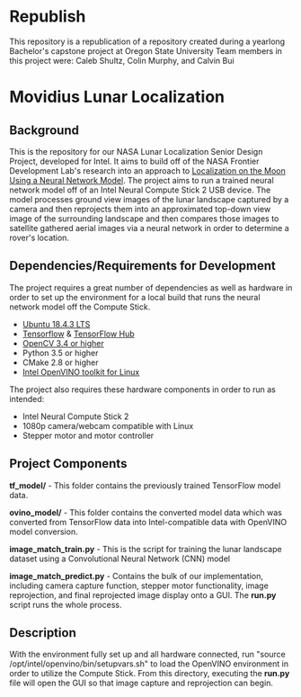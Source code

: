 # Republish
This repository is a republication of a repository created during a yearlong Bachelor's capstone project at Oregon State University
Team members in this project were: Caleb Shultz, Colin Murphy, and Calvin Bui

# Movidius Lunar Localization

## Background
This is the repository for our NASA Lunar Localization Senior Design Project, developed for Intel. It aims to build off of the NASA Frontier Development Lab's research into an approach to [Localization on the Moon Using a Neural Network Model](https://ieeexplore.ieee.org/document/8968124). The project aims to run a trained neural network model off of an Intel Neural Compute Stick 2 USB device. The model processes ground view images of the lunar landscape captured by a camera and then reprojects them into an approximated top-down view image of the surrounding landscape and then compares those images to satellite gathered aerial images via a neural network in order to determine a rover's location.

## Dependencies/Requirements for Development
The project requires a great number of dependencies as well as hardware in order to set up the environment for a local build that runs the neural network model off the Compute Stick.

- [Ubuntu 18.4.3 LTS](http://old-releases.ubuntu.com/releases/18.04.3/)
- [Tensorflow](https://www.tensorflow.org/install/pip) & [TensorFlow Hub](https://www.tensorflow.org/hub/installation)
- [OpenCV 3.4 or higher](https://pypi.org/project/opencv-python/)
- Python 3.5 or higher
- CMake 2.8 or higher
- [Intel OpenVINO toolkit for Linux](https://docs.openvinotoolkit.org/latest/_docs_install_guides_installing_openvino_linux.html#Install-Dependencies)

The project also requires these hardware components in order to run as intended:
- Intel Neural Compute Stick 2
- 1080p camera/webcam compatible with Linux
- Stepper motor and motor controller

## Project Components
**tf_model/** - This folder contains the previously trained TensorFlow model data.

**ovino_model/** - This folder contains the converted model data which was converted from TensorFlow data into Intel-compatible data with OpenVINO model conversion.

**image_match_train.py** - This is the script for training the lunar landscape dataset using a Convolutional Neural Network (CNN) model

**image_match_predict.py** - Contains the bulk of our implementation, including camera capture function, stepper motor functionality,  image reprojection, and final reprojected image display onto a GUI. The **run.py** script runs the whole process.

## Description
With the environment fully set up and all hardware connected, run "source /opt/intel/openvino/bin/setupvars.sh" to load the OpenVINO environment in order to utilize the Compute Stick. From this directory, executing the **run.py** file will open the GUI so that image capture and reprojection can begin.
